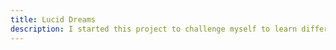```yaml
---
title: Lucid Dreams
description: I started this project to challenge myself to learn different techniques in Photoshop. With 'Lucid Dreams,' I wanted to blend photography with digital art. The idea was to capture the essence of exploring one's dreams. I snapped some photos to use as my base and then got to work in Photoshop, tweaking, distorting, and blending until reality melted into fantasy. In the end, 'Lucid Dreams' became a testament to my journey with Photoshop, showing how imagination and a bit of digital magic can create something truly mesmerizing.
---
```

